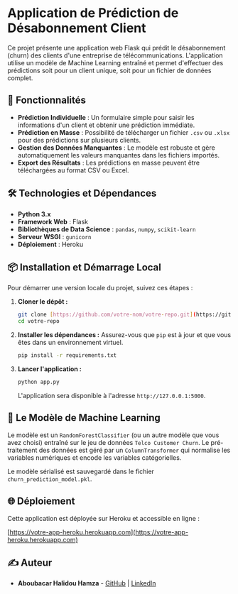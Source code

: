 
# Application de Prédiction de Désabonnement Client

Ce projet présente une application web Flask qui prédit le désabonnement (churn) des clients d'une entreprise de télécommunications. L'application utilise un modèle de Machine Learning entraîné et permet d'effectuer des prédictions soit pour un client unique, soit pour un fichier de données complet.

## 🚀 Fonctionnalités

- **Prédiction Individuelle** : Un formulaire simple pour saisir les informations d'un client et obtenir une prédiction immédiate.
- **Prédiction en Masse** : Possibilité de télécharger un fichier `.csv` ou `.xlsx` pour des prédictions sur plusieurs clients.
- **Gestion des Données Manquantes** : Le modèle est robuste et gère automatiquement les valeurs manquantes dans les fichiers importés.
- **Export des Résultats** : Les prédictions en masse peuvent être téléchargées au format CSV ou Excel.

## 🛠️ Technologies et Dépendances

- **Python 3.x**
- **Framework Web** : Flask
- **Bibliothèques de Data Science** : `pandas`, `numpy`, `scikit-learn`
- **Serveur WSGI** : `gunicorn`
- **Déploiement** : Heroku

## 📦 Installation et Démarrage Local

Pour démarrer une version locale du projet, suivez ces étapes :

1.  **Cloner le dépôt :**
    ```bash
    git clone [https://github.com/votre-nom/votre-repo.git](https://github.com/votre-nom/votre-repo.git)
    cd votre-repo
    ```

2.  **Installer les dépendances :**
    Assurez-vous que `pip` est à jour et que vous êtes dans un environnement virtuel.
    ```bash
    pip install -r requirements.txt
    ```

3.  **Lancer l'application :**
    ```bash
    python app.py
    ```
    L'application sera disponible à l'adresse `http://127.0.0.1:5000`.
    

## 🧠 Le Modèle de Machine Learning

Le modèle est un `RandomForestClassifier` (ou un autre modèle que vous avez choisi) entraîné sur le jeu de données `Telco Customer Churn`. Le pré-traitement des données est géré par un `ColumnTransformer` qui normalise les variables numériques et encode les variables catégorielles.

Le modèle sérialisé est sauvegardé dans le fichier `churn_prediction_model.pkl`.

## 🌐 Déploiement

Cette application est déployée sur Heroku et accessible en ligne :

[https://votre-app-heroku.herokuapp.com](https://votre-app-heroku.herokuapp.com)

## ✍️ Auteur

- **Aboubacar Halidou Hamza** - [GitHub](https://github.com/hamza-aboubacar/projet1_churn_prediction) | [LinkedIn]([https://www.linkedin.com/in/votre-linkedin](https://www.linkedin.com/in/hamza-aboubacar-halidou-536b15226/))


